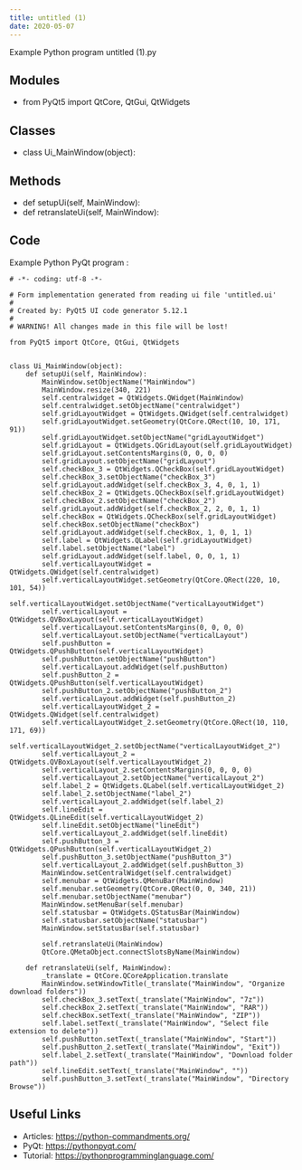 ```yaml
---
title: untitled (1)
date: 2020-05-07
---
```

Example Python program untitled (1).py

## Modules

* from PyQt5 import QtCore, QtGui, QtWidgets

## Classes

* class Ui_MainWindow(object):

## Methods

* def setupUi(self, MainWindow):
* def retranslateUi(self, MainWindow):

## Code

Example Python PyQt program :

    # -*- coding: utf-8 -*-
    
    # Form implementation generated from reading ui file 'untitled.ui'
    #
    # Created by: PyQt5 UI code generator 5.12.1
    #
    # WARNING! All changes made in this file will be lost!
    
    from PyQt5 import QtCore, QtGui, QtWidgets
    
    
    class Ui_MainWindow(object):
        def setupUi(self, MainWindow):
            MainWindow.setObjectName("MainWindow")
            MainWindow.resize(340, 221)
            self.centralwidget = QtWidgets.QWidget(MainWindow)
            self.centralwidget.setObjectName("centralwidget")
            self.gridLayoutWidget = QtWidgets.QWidget(self.centralwidget)
            self.gridLayoutWidget.setGeometry(QtCore.QRect(10, 10, 171, 91))
            self.gridLayoutWidget.setObjectName("gridLayoutWidget")
            self.gridLayout = QtWidgets.QGridLayout(self.gridLayoutWidget)
            self.gridLayout.setContentsMargins(0, 0, 0, 0)
            self.gridLayout.setObjectName("gridLayout")
            self.checkBox_3 = QtWidgets.QCheckBox(self.gridLayoutWidget)
            self.checkBox_3.setObjectName("checkBox_3")
            self.gridLayout.addWidget(self.checkBox_3, 4, 0, 1, 1)
            self.checkBox_2 = QtWidgets.QCheckBox(self.gridLayoutWidget)
            self.checkBox_2.setObjectName("checkBox_2")
            self.gridLayout.addWidget(self.checkBox_2, 2, 0, 1, 1)
            self.checkBox = QtWidgets.QCheckBox(self.gridLayoutWidget)
            self.checkBox.setObjectName("checkBox")
            self.gridLayout.addWidget(self.checkBox, 1, 0, 1, 1)
            self.label = QtWidgets.QLabel(self.gridLayoutWidget)
            self.label.setObjectName("label")
            self.gridLayout.addWidget(self.label, 0, 0, 1, 1)
            self.verticalLayoutWidget = QtWidgets.QWidget(self.centralwidget)
            self.verticalLayoutWidget.setGeometry(QtCore.QRect(220, 10, 101, 54))
            self.verticalLayoutWidget.setObjectName("verticalLayoutWidget")
            self.verticalLayout = QtWidgets.QVBoxLayout(self.verticalLayoutWidget)
            self.verticalLayout.setContentsMargins(0, 0, 0, 0)
            self.verticalLayout.setObjectName("verticalLayout")
            self.pushButton = QtWidgets.QPushButton(self.verticalLayoutWidget)
            self.pushButton.setObjectName("pushButton")
            self.verticalLayout.addWidget(self.pushButton)
            self.pushButton_2 = QtWidgets.QPushButton(self.verticalLayoutWidget)
            self.pushButton_2.setObjectName("pushButton_2")
            self.verticalLayout.addWidget(self.pushButton_2)
            self.verticalLayoutWidget_2 = QtWidgets.QWidget(self.centralwidget)
            self.verticalLayoutWidget_2.setGeometry(QtCore.QRect(10, 110, 171, 69))
            self.verticalLayoutWidget_2.setObjectName("verticalLayoutWidget_2")
            self.verticalLayout_2 = QtWidgets.QVBoxLayout(self.verticalLayoutWidget_2)
            self.verticalLayout_2.setContentsMargins(0, 0, 0, 0)
            self.verticalLayout_2.setObjectName("verticalLayout_2")
            self.label_2 = QtWidgets.QLabel(self.verticalLayoutWidget_2)
            self.label_2.setObjectName("label_2")
            self.verticalLayout_2.addWidget(self.label_2)
            self.lineEdit = QtWidgets.QLineEdit(self.verticalLayoutWidget_2)
            self.lineEdit.setObjectName("lineEdit")
            self.verticalLayout_2.addWidget(self.lineEdit)
            self.pushButton_3 = QtWidgets.QPushButton(self.verticalLayoutWidget_2)
            self.pushButton_3.setObjectName("pushButton_3")
            self.verticalLayout_2.addWidget(self.pushButton_3)
            MainWindow.setCentralWidget(self.centralwidget)
            self.menubar = QtWidgets.QMenuBar(MainWindow)
            self.menubar.setGeometry(QtCore.QRect(0, 0, 340, 21))
            self.menubar.setObjectName("menubar")
            MainWindow.setMenuBar(self.menubar)
            self.statusbar = QtWidgets.QStatusBar(MainWindow)
            self.statusbar.setObjectName("statusbar")
            MainWindow.setStatusBar(self.statusbar)
    
            self.retranslateUi(MainWindow)
            QtCore.QMetaObject.connectSlotsByName(MainWindow)
    
        def retranslateUi(self, MainWindow):
            _translate = QtCore.QCoreApplication.translate
            MainWindow.setWindowTitle(_translate("MainWindow", "Organize download folders"))
            self.checkBox_3.setText(_translate("MainWindow", "7z"))
            self.checkBox_2.setText(_translate("MainWindow", "RAR"))
            self.checkBox.setText(_translate("MainWindow", "ZIP"))
            self.label.setText(_translate("MainWindow", "Select file extension to delete"))
            self.pushButton.setText(_translate("MainWindow", "Start"))
            self.pushButton_2.setText(_translate("MainWindow", "Exit"))
            self.label_2.setText(_translate("MainWindow", "Download folder path"))
            self.lineEdit.setText(_translate("MainWindow", ""))
            self.pushButton_3.setText(_translate("MainWindow", "Directory Browse"))

## Useful Links

- Articles: https://python-commandments.org/
- PyQt: https://pythonpyqt.com/
- Tutorial: https://pythonprogramminglanguage.com/

